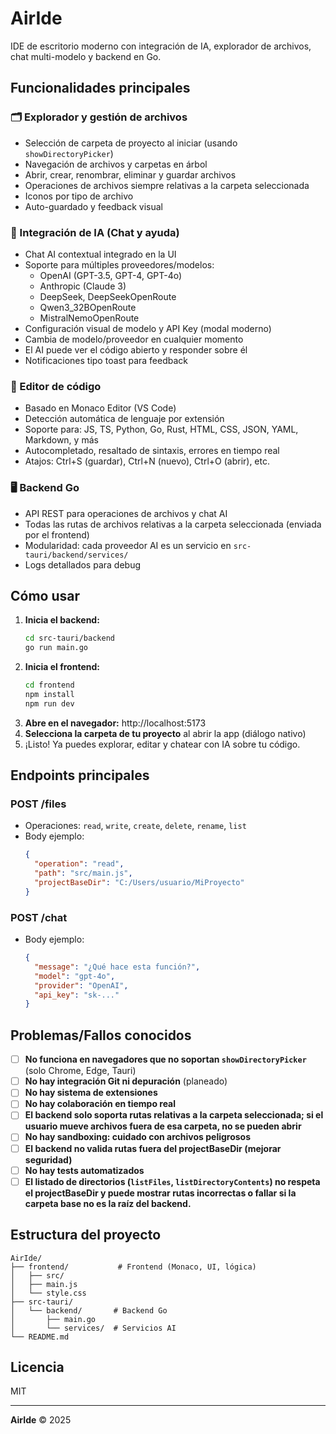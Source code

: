 # AirIde

IDE de escritorio moderno con integración de IA, explorador de archivos, chat multi-modelo y backend en Go.

## Funcionalidades principales

### 🗂️ Explorador y gestión de archivos
- Selección de carpeta de proyecto al iniciar (usando `showDirectoryPicker`)
- Navegación de archivos y carpetas en árbol
- Abrir, crear, renombrar, eliminar y guardar archivos
- Operaciones de archivos siempre relativas a la carpeta seleccionada
- Iconos por tipo de archivo
- Auto-guardado y feedback visual

### 🧠 Integración de IA (Chat y ayuda)
- Chat AI contextual integrado en la UI
- Soporte para múltiples proveedores/modelos:
  - OpenAI (GPT-3.5, GPT-4, GPT-4o)
  - Anthropic (Claude 3)
  - DeepSeek, DeepSeekOpenRoute
  - Qwen3_32BOpenRoute
  - MistralNemoOpenRoute
- Configuración visual de modelo y API Key (modal moderno)
- Cambia de modelo/proveedor en cualquier momento
- El AI puede ver el código abierto y responder sobre él
- Notificaciones tipo toast para feedback

### 📝 Editor de código
- Basado en Monaco Editor (VS Code)
- Detección automática de lenguaje por extensión
- Soporte para: JS, TS, Python, Go, Rust, HTML, CSS, JSON, YAML, Markdown, y más
- Autocompletado, resaltado de sintaxis, errores en tiempo real
- Atajos: Ctrl+S (guardar), Ctrl+N (nuevo), Ctrl+O (abrir), etc.

### 🖥️ Backend Go
- API REST para operaciones de archivos y chat AI
- Todas las rutas de archivos relativas a la carpeta seleccionada (enviada por el frontend)
- Modularidad: cada proveedor AI es un servicio en `src-tauri/backend/services/`
- Logs detallados para debug

## Cómo usar

1. **Inicia el backend:**
   ```bash
   cd src-tauri/backend
   go run main.go
   ```
2. **Inicia el frontend:**
   ```bash
   cd frontend
   npm install
   npm run dev
   ```
3. **Abre en el navegador:**
   http://localhost:5173
4. **Selecciona la carpeta de tu proyecto** al abrir la app (diálogo nativo)
5. ¡Listo! Ya puedes explorar, editar y chatear con IA sobre tu código.

## Endpoints principales

### POST /files
- Operaciones: `read`, `write`, `create`, `delete`, `rename`, `list`
- Body ejemplo:
  ```json
  {
    "operation": "read",
    "path": "src/main.js",
    "projectBaseDir": "C:/Users/usuario/MiProyecto"
  }
  ```

### POST /chat
- Body ejemplo:
  ```json
  {
    "message": "¿Qué hace esta función?",
    "model": "gpt-4o",
    "provider": "OpenAI",
    "api_key": "sk-..."
  }
  ```

## Problemas/Fallos conocidos

- [ ] **No funciona en navegadores que no soportan `showDirectoryPicker`** (solo Chrome, Edge, Tauri)
- [ ] **No hay integración Git ni depuración** (planeado)
- [ ] **No hay sistema de extensiones**
- [ ] **No hay colaboración en tiempo real**
- [ ] **El backend solo soporta rutas relativas a la carpeta seleccionada; si el usuario mueve archivos fuera de esa carpeta, no se pueden abrir**
- [ ] **No hay sandboxing: cuidado con archivos peligrosos**
- [ ] **El backend no valida rutas fuera del projectBaseDir (mejorar seguridad)**
- [ ] **No hay tests automatizados**
- [ ] **El listado de directorios (`listFiles`, `listDirectoryContents`) no respeta el projectBaseDir y puede mostrar rutas incorrectas o fallar si la carpeta base no es la raíz del backend.**

## Estructura del proyecto

```
AirIde/
├── frontend/           # Frontend (Monaco, UI, lógica)
│   ├── src/
│   ├── main.js
│   └── style.css
├── src-tauri/
│   └── backend/       # Backend Go
│       ├── main.go
│       └── services/  # Servicios AI
└── README.md
```

## Licencia
MIT

---

**AirIde** © 2025